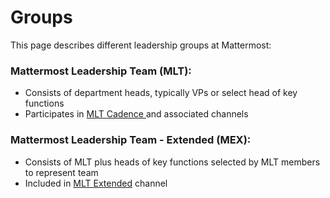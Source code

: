 # Groups

This page describes different leadership groups at Mattermost: 

### Mattermost Leadership Team \(MLT\): 

* Consists of department heads, typically VPs or select head of key functions 
* Participates in [MLT Cadence ](mlt-cadence/)and associated channels

### Mattermost Leadership Team - Extended \(MEX\):

* Consists of MLT plus heads of key functions selected by MLT members to represent team
* Included in [MLT Extended](https://community.mattermost.com/private-core/channels/mlt--extended) channel



